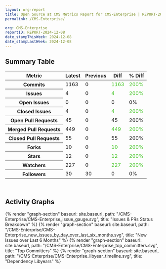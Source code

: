 ```yaml
---
layout: org-report
title: Open Source at CMS Metrics Report for CMS-Enterprise | REPORT-2024-12-08
permalink: /CMS-Enterprise/

org: CMS-Enterprise
reportID: REPORT-2024-12-08
date_stampThisWeek: 2024-12-08
date_stampLastWeek: 2024-12-08
---
```

<div class="summary-table">
  <table class="usa-table usa-table--borderless">
    <h2> Summary Table </h2>
    <thead>
      <tr>
        <th scope="col">Metric</th>
        <th scope="col">Latest</th>
        <th scope="col">Previous</th>
        <th scope="col">Diff</th>
        <th scope="col">% Diff</th>
      </tr>
    </thead>
    <tbody>
      <tr>
        <th scope="row">Commits</th>
        <td>1163</td>
        <td>0</td>
        <td style="color: #45c527" >1163</td>
        <td style="color: #45c527" >200%</td>
      </tr>
      <tr>
        <th scope="row">Issues</th>
        <td>4</td>
        <td>0</td>
        <td style="color: #45c527" >4</td>
        <td style="color: #45c527" >200%</td>
      </tr>
      <tr>
        <th scope="row">Open Issues</th>
        <td>0</td>
        <td>0</td>
        <td style="" >0</td>
        <td style="" >0%</td>
      </tr>
      <tr>
        <th scope="row">Closed Issues</th>
        <td>4</td>
        <td>0</td>
        <td style="color: #45c527" >4</td>
        <td style="color: #45c527" >200%</td>
      </tr>
      <tr>
        <th scope="row">Open Pull Requests</th>
        <td>45</td>
        <td>0</td>
        <td style="" >45</td>
        <td style="" >200%</td>
      </tr>
      <tr>
        <th scope="row">Merged Pull Requests</th>
        <td>449</td>
        <td>0</td>
        <td style="color: #45c527" >449</td>
        <td style="color: #45c527" >200%</td>
      </tr>
      <tr>
        <th scope="row">Closed Pull Requests</th>
        <td>55</td>
        <td>0</td>
        <td style="" >55</td>
        <td style="" >200%</td>
      </tr>
      <tr>
        <th scope="row">Forks</th>
        <td>10</td>
        <td>0</td>
        <td style="color: #45c527" >10</td>
        <td style="color: #45c527" >200%</td>
      </tr>
      <tr>
        <th scope="row">Stars</th>
        <td>12</td>
        <td>0</td>
        <td style="color: #45c527" >12</td>
        <td style="color: #45c527" >200%</td>
      </tr>
      <tr>
        <th scope="row">Watchers</th>
        <td>227</td>
        <td>0</td>
        <td style="color: #45c527" >227</td>
        <td style="color: #45c527" >200%</td>
      </tr>
      <tr>
        <th scope="row">Followers</th>
        <td>30</td>
        <td>30</td>
        <td style="" >0</td>
        <td style="" >0%</td>
      </tr>
    </tbody>
  </table>
</div>
<div class="graph-container">
  <br>
  <h2>Activity Graphs</h2>
  <div class="all-graphs">
    <!--- Issues/PRs Status Breakdown Graph -->
    {% render "graph-section" baseurl: site.baseurl, path: "/CMS-Enterprise/CMS-Enterprise_issue_gauge.svg", title: "Issues & PRs Status Breakdown" %}
    <!-- New Issues over Last 6 Months -->
    {% render "graph-section" baseurl: site.baseurl, path: "/CMS-Enterprise/CMS-Enterprise_new_issues_by_day_over_last_six_months.svg", title: "New Issues over Last 6 Months" %}
    <!-- Top Committers Bar Graph -->
    {% render "graph-section" baseurl: site.baseurl, path: "/CMS-Enterprise/CMS-Enterprise_top_committers.svg", title: "Top Committers" %}
    <!-- Libyear Timeline Graph -->
    {% render "graph-section" baseurl: site.baseurl, path: "/CMS-Enterprise/CMS-Enterprise_libyear_timeline.svg", title: "Dependency Libyears" %}
  </div>
</div>